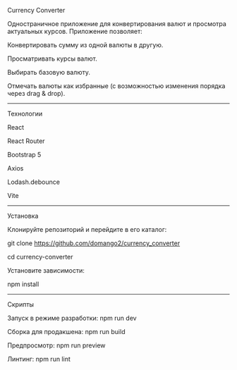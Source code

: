 Currency Converter

Одностраничное приложение для конвертирования валют и просмотра актуальных курсов. Приложение позволяет:

Конвертировать сумму из одной валюты в другую.

Просматривать курсы валют.

Выбирать базовую валюту.

Отмечать валюты как избранные (с возможностью изменения порядка через drag & drop).

---

Технологии

React

React Router

Bootstrap 5

Axios

Lodash.debounce

Vite

---

Установка

Клонируйте репозиторий и перейдите в его каталог:

git clone https://github.com/domango2/currency_converter

cd currency-converter

Установите зависимости:

npm install

---

Скрипты

Запуск в режиме разработки: npm run dev

Сборка для продакшена: npm run build

Предпросмотр: npm run preview

Линтинг: npm run lint
